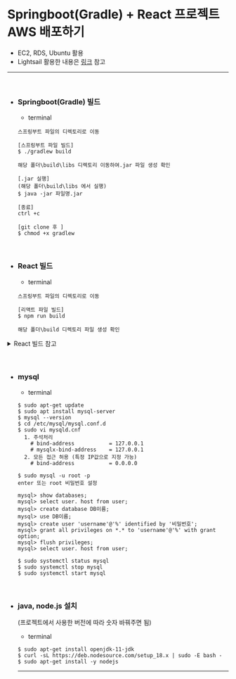 # Springboot(Gradle) + React 프로젝트 AWS 배포하기
- EC2, RDS, Ubuntu 활용
- Lightsail 활용한 내용은 [링크]() 참고

* * *
<br>

- ### Springboot(Gradle) 빌드
  - terminal   
  ```
  스프링부트 파일의 디렉토리로 이동
  
  [스프링부트 파일 빌드]
  $ ./gradlew build

  해당 폴더\build\libs 디렉토리 이동하여.jar 파일 생성 확인
  
  [.jar 실행]
  (해당 폴더\build\libs 에서 실행)
  $ java -jar 파일명.jar

  [종료]
  ctrl +c 
  
  [git clone 후 ]
  $ chmod +x gradlew
  ```
 <br>

- ### React 빌드
  - terminal
  ```
  스프링부트 파일의 디렉토리로 이동

  [리액트 파일 빌드]
  $ npm run build
  
  해당 폴더\build 디렉토리 파일 생성 확인
  ```

<details>
    <summary> React 빌드 참고 </summary> 
<br>
 
- 에러1   
  ```
  Creating an optimized production build...
  Failed to compile.

  Module not found: Error: Can't resolve '@ckeditor/ckeditor5-build-classic' in 'C:\bitacademy-bigdata-ai\eclipse-workspace\aws\CocktailprojectFront\src\board'

  ```
  
- 에러1 해결방법
  ```   
  package.json에 "dependencies"에 '@ckeditor/ckeditor5-build-classic' 관련 내용 확인

  [위 내용 있으면 다시 빌드]
  $ npm run build

  불가 시 node_modules 삭제

  $ npm run build 재실행
  $ npm install
  ```
<br>

- 에러2   
  ```
  Creating an optimized production build...
  Failed to compile.

  Module not found: Error: Can't resolve 'react-kakao-maps-sdk' in 'C:\bitacademy-bigdata-ai\eclipse-workspace\aws\CocktailprojectFront\src\map'
   ```
   
 - 에러2 해결방법   
  ``` 
  리액트 파일 있는 디렉토리로 이동하여
  $ npm install react-kakao-maps-sdk
  $ npm run build
  ```
  <br>

- 추가내용   
  React 빌드 후 index.html이 공백 없는 것으로 확인될텐데 정상임!!     
 
<br>
</details>
<br><br>

- ### mysql   
  - terminal   
  ```
  $ sudo apt-get update
  $ sudo apt install mysql-server
  $ mysql --version
  $ cd /etc/mysql/mysql.conf.d
  $ sudo vi mysqld.cnf
    1. 주석처리
      # bind-address           = 127.0.0.1   
      # mysqlx-bind-address    = 127.0.0.1   
    2. 모든 접근 허용 (특정 IP값으로 지정 가능)
      # bind-address           = 0.0.0.0

  $ sudo mysql -u root -p
  enter 또는 root 비밀번호 설정
  
  mysql> show databases;
  mysql> select user. host from user;
  mysql> create database DB이름;
  mysql> use DB이름;
  mysql> create user 'username'@'%' identified by '비밀번호';
  mysql> grant all privileges on *.* to 'username'@'%' with grant option;
  mysql> flush privileges;
  mysql> select user. host from user;
  
  $ sudo systemctl status mysql
  $ sudo systemctl stop mysql
  $ sudo systemctl start mysql
  ```
  <br>

- ### java, node.js 설치   
  (프로젝트에서 사용한 버전에 따라 숫자 바꿔주면 됨)   
  - terminal   
  ```
  $ sudo apt-get install openjdk-11-jdk   
  $ curl -sL https://deb.nodesource.com/setup_18.x | sudo -E bash -   
  $ sudo apt-get install -y nodejs  
  ```
  * * *
  <br>
  
  
